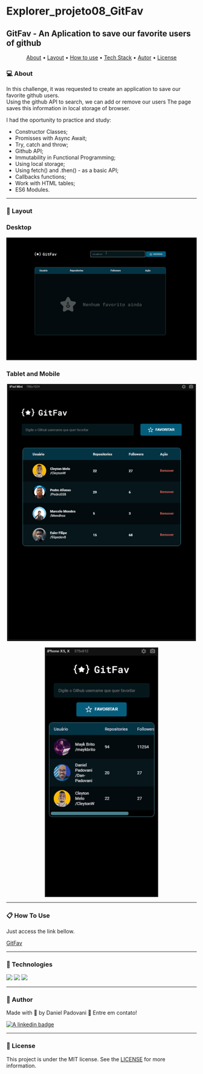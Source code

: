 # Explorer_projeto08_GitFav

## GitFav - An Aplication to save our favorite users of github

<p align="center">
	<a href="#computer-about">About</a> •
 	<a href="#art-layout">Layout</a> • 
 	<a href="#clipboard-how-to-use">How to use</a> • 
 	<a href="#rocket-technologies">Tech Stack</a> • 
 	<a href="#dart-author">Autor</a> • 
 	<a href="#memo-license">License</a>
</p>

### :computer: About

In this challenge, it was requested to create an application to save our favorite github users.  
Using the github API to search, we can add or remove our users
The page saves this information in local storage of browser.

I had the oportunity to practice and study:
* Constructor Classes;
* Promisses with Async Await;
* Try, catch and throw;
* Github API;
* Immutability in Functional Programming;
* Using local storage;
* Using fetch() and .then() - as a basic API;
*	Callbacks functions;
* Work with HTML tables;
*	ES6 Modules.

---

### :art: Layout

### Desktop

<p align="center">
	<img alt="desktop version" src="./app/assets/DesktopGitfav.gif" width="600px">
</p>

### Tablet and Mobile

<p align="center" style="display: flex; align-items: flex-start; justify-content: center; flex-direction: column; align-items: center">
	<img alt="tablet version" src="./app/assets/IpadGitfav.gif" width="500px">
	<br>
	<img alt="mobile version" src="./app/assets/MobileGitfav.gif" width="300px">
</p>

---

### :clipboard: How To Use

Just access the link bellow. 

<a href="https://danp/" target="_blank">GitFav</a>

---

### :rocket: Technologies

<img src="https://img.shields.io/badge/HTML5-E34F26?style=for-the-badge&logo=html5&logoColor=white">
<img src="https://img.shields.io/badge/CSS3-1572B6?style=for-the-badge&logo=css3&logoColor=white">
<img src="https://img.shields.io/badge/JavaScript-323330?style=for-the-badge&logo=javascript&logoColor=F7DF1E">

---

### :dart: Author

<p>
	Made with &#128150 by Daniel Padovani &#128075 Entre em contato! 	
</p>
<div>
  <a href="https://www.linkedin.com/in/daniel-padovani/" target="_blank">
    <img src="https://img.shields.io/badge/LinkedIn-0077B5?style=for-the-badge&logo=linkedin&logoColor=white" alt="A linkedin badge">
  </a>  
</div>

---

### :memo: License

This project is under the MIT license. See the [LICENSE](LICENSE) for more information.



